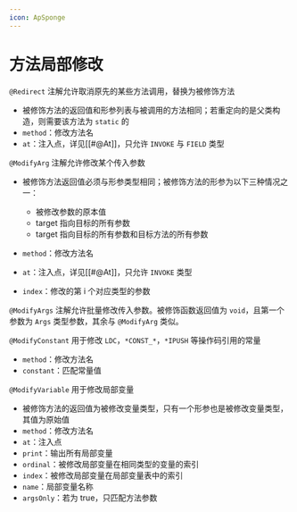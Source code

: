 ```yaml
---
icon: ApSponge
---
```

# 方法局部修改

`@Redirect` 注解允许取消原先的某些方法调用，替换为被修饰方法

* 被修饰方法的返回值和形参列表与被调用的方法相同；若重定向的是父类构造，则需要该方法为 `static` 的
* `method`：修改方法名
* `at`：注入点，详见[[#@At]]，只允许 `INVOKE` 与 `FIELD` 类型

`@ModifyArg` 注解允许修改某个传入参数

* 被修饰方法返回值必须与形参类型相同；被修饰方法的形参为以下三种情况之一：

  * 被修改参数的原本值
  * target 指向目标的所有参数
  * target 指向目标的所有参数和目标方法的所有参数
* `method`：修改方法名
* `at`：注入点，详见[[#@At]]，只允许 `INVOKE` 类型
* `index`：修改的第 i 个对应类型的参数

`@ModifyArgs` 注解允许批量修改传入参数。被修饰函数返回值为 `void`，且第一个参数为 `Args` 类型参数，其余与 `@ModifyArg` 类似。

`@ModifyConstant` 用于修改 `LDC`，`*CONST_*`，`*IPUSH` 等操作码引用的常量

* `method`：修改方法名
* `constant`：匹配常量值

`@ModifyVariable` 用于修改局部变量

* 被修饰方法的返回值为被修改变量类型，只有一个形参也是被修改变量类型，其值为原始值
* `method`：修改方法名
* `at`：注入点
* `print`：输出所有局部变量
* `ordinal`：被修改局部变量在相同类型的变量的索引
* `index`：被修改局部变量在局部变量表中的索引
* `name`：局部变量名称
* `argsOnly`：若为 true，只匹配方法参数
